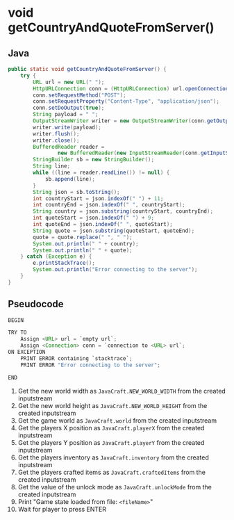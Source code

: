 # void getCountryAndQuoteFromServer()

## Java

```java
public static void getCountryAndQuoteFromServer() {
    try {
        URL url = new URL(" ");
        HttpURLConnection conn = (HttpURLConnection) url.openConnection();
        conn.setRequestMethod("POST");
        conn.setRequestProperty("Content-Type", "application/json");
        conn.setDoOutput(true);
        String payload = " ";
        OutputStreamWriter writer = new OutputStreamWriter(conn.getOutputStream());
        writer.write(payload);
        writer.flush();
        writer.close();
        BufferedReader reader =
                new BufferedReader(new InputStreamReader(conn.getInputStream()));
        StringBuilder sb = new StringBuilder();
        String line;
        while ((line = reader.readLine()) != null) {
            sb.append(line);
        }
        String json = sb.toString();
        int countryStart = json.indexOf(" ") + 11;
        int countryEnd = json.indexOf(" ", countryStart);
        String country = json.substring(countryStart, countryEnd);
        int quoteStart = json.indexOf(" ") + 9;
        int quoteEnd = json.indexOf(" ", quoteStart);
        String quote = json.substring(quoteStart, quoteEnd);
        quote = quote.replace(" ", " ");
        System.out.println(" " + country);
        System.out.println(" " + quote);
    } catch (Exception e) {
        e.printStackTrace();
        System.out.println("Error connecting to the server");
    }
}
```

## Pseudocode

```java
BEGIN

TRY TO
    Assign <URL> url = `empty url`;
    Assign <Connection> conn = `connection to <URL> url`;
ON EXCEPTION
    PRINT ERROR containing `stacktrace`;
    PRINT ERROR "Error connecting to the server";

END
```


   1. Get the new world width as `JavaCraft.NEW_WORLD_WIDTH` from the created inputstream
   2. Get the new world height as `JavaCraft.NEW_WORLD_HEIGHT` from the created inputstream
   3. Get the game world as `JavaCraft.world` from the created inputstream
   4. Get the players X position as `JavaCraft.playerX` from the created inputstream
   5. Get the players Y position as `JavaCraft.playerY` from the created inputstream
   6. Get the players inventory as `JavaCraft.inventory` from the created inputstream
   7. Get the players crafted items as `JavaCraft.craftedItems` from the created inputstream
   8. Get the value of the unlock mode as `JavaCraft.unlockMode` from the created inputstream
1.  Print "Game state loaded from file: `<fileName>`"
2.  Wait for player to press ENTER
